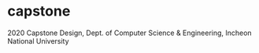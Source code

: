 # capstone
2020 Capstone Design, Dept. of Computer Science &amp; Engineering, Incheon National University
